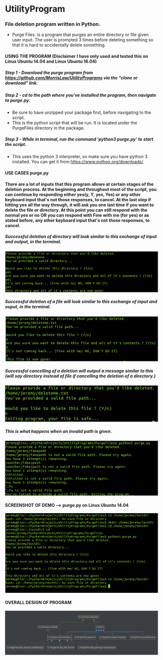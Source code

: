 # UtilityProgram
### File deletion program written in Python.

* Purge Files: is a program that purges an entire directory or file given user input. The user is prompted 3 times before deleting something so that it is hard to accidentally delete something. 

#### USING THE PROGRAM (Disclaimer I have only used and tested this on Linux Ubuntu 14.04 and Linux Ubuntu 16.04)
##### Step 1 - Download the purge program from https://github.com/MorrisLaw/UtilityPrograms via the "clone or download" link.
##### Step 2 - cd to the path where you've installed the program, then navigate to purge.py.
  * Be sure to have unzipped your package first, before navigating to the script.
  * This is the python script that will be run. It is located under the PurgeFiles directory in the package.
  
##### Step 3 - While in terminal, run the command 'python3 purge.py' to start the script. 
  * This uses the python 3 interpreter, so make sure you have python 3 installed. You can get it from https://www.python.org/downloads/.
  

#### USE CASES purge.py
#### There are a lot of inputs that this program allows at certain stages of the deletion process. At the beginning and throughout most of the script, you can continue by responding either yes(y, Y, yes, Yes) or any other keyboard input that's not those responses, to cancel. At the last step if hitting yes all the way through, it will ask you one last time if you want to delete the file or directory. At this point you can still respond with the normal yes or no OR you can respond with Fine with me (for yes) or as stated before, any other keyboard input that's not those responses, to cancel.

##### Successful deletion of directory will look similar to this exchange of input and output, in the terminal.
<img src="media/DeletingDirectory.png" alt="hi" class="inline"/>

##### Successful deletion of a file will look similar to this exchange of input and ouput, in the terminal.
<img src="media/DeletingFile.png" alt="hi" class="inline"/>

##### Successful cancelling of a deletion will output a message similar to this (will say directory instead of file if cancelling the deletion of a directory.)
<img src="media/NotDeletingFile.png" alt="hi" class="inline"/>

##### This is what happens when an invalid path is given.
<img src="media/InvalidPath.png" alt="hi" class="inline"/>

#### SCREENSHOT OF DEMO --> purge.py on Linux Ubuntu 14.04
<img src="media/FullProcessPurge.png" alt="hi" class="inline"/>

#### OVERALL DESIGN OF PROGRAM
<img src="media/DesignDiagram.png" alt="hi" class="inline"/>
